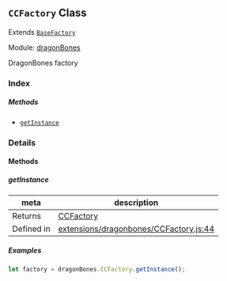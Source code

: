 ## `CCFactory` Class

Extends [`BaseFactory`](BaseFactory.md)


Module: [dragonBones](../modules/dragonBones.md)


DragonBones factory



### Index



##### Methods

  - [`getInstance`](#getinstance) 



### Details




<!-- Method Block -->
#### Methods


##### getInstance



| meta | description |
|------|-------------|
| Returns | <a href="../classes/CCFactory.html" class="crosslink">CCFactory</a> 
| Defined in | [extensions/dragonbones/CCFactory.js:44](https://github.com/cocos-creator/engine/blob/793ed1e41a1e981ef927cb5ecccb6f051f942b50/extensions/dragonbones/CCFactory.js#L44) |


##### Examples

```js
let factory = dragonBones.CCFactory.getInstance();
```


